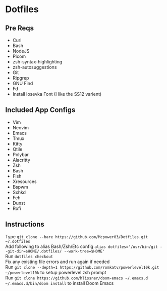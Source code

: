 # Dotfiles

## Pre Reqs
- Curl
- Bash
- NodeJS
- Picom
- zsh-syntax-highlighting
- zsh-autosuggestions
- Git
- Ripgrep
- GNU Find
- Fd
- Install Iosevka Font (I like the SS12 varient)

## Included App Configs
- Vim
- Neovim
- Emacs
- Tmux
- Kitty
- Qtile
- Polybar
- Alacritty
- Zsh
- Bash
- Fish
- Xresources
- Bspwm
- Sxhkd
- Feh
- Dunst
- Rofi

## Instructions
Type `git clone --bare https://github.com/Mcpower03/Dotfiles.git ~/.dotfiles`  
Add following to alias Bash/Zsh/Etc config `alias dotfiles='/usr/bin/git --git-dir=$HOME/.dotfiles/ --work-tree=$HOME'`  
Run `dotfiles checkout`  
Fix any existing file errors and run again if needed  
Run `git clone --depth=1 https://github.com/romkatv/powerlevel10k.git ~/powerlevel10k` to setup powerlevel zsh prompt  
Run `git clone https://github.com/hlissner/doom-emacs ~/.emacs.d  ~/.emacs.d/bin/doom install` to install Doom Emacs  
